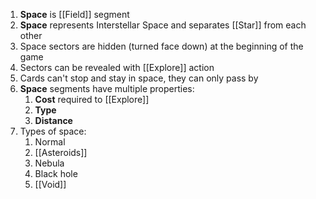1. **Space** is [[Field]] segment
2. **Space** represents Interstellar Space and separates [[Star]] from each other
3. Space sectors are hidden (turned face down) at the beginning of the game
4. Sectors can be revealed with [[Explore]] action
5. Cards can't stop and stay in space,  they can only pass by
6. **Space** segments have multiple properties:
	1. **Cost** required to [[Explore]]
	2. **Type**
	3. **Distance**
7. Types of space:
	1. Normal
	2. [[Asteroids]]
	3. Nebula
	4. Black hole 
	5. [[Void]]

